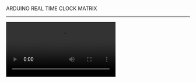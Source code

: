 ARDUINO REAL TIME CLOCK MATRIX
<hr/>

<video>
  <source src="https://github.com/austinhutchen/MATriXCLOCK/assets/93489691/5a5007cb-e214-41b5-8108-63f5320e09cb"  type="video/mp4">
</video>
